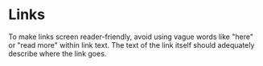 # Links

To make links screen reader-friendly, avoid using vague words like "here" or "read more" within link text. The text of the link itself should adequately describe where the link goes.